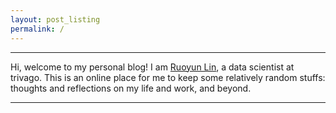 ```yaml
---
layout: post_listing
permalink: /
---
```


----
Hi, welcome to my personal blog! I am [Ruoyun Lin](https://ruoyunlin.github.io/about), a data scientist at trivago. This is an online place for me to keep some relatively random stuffs: thoughts and reflections on my life and work, and beyond.

----


